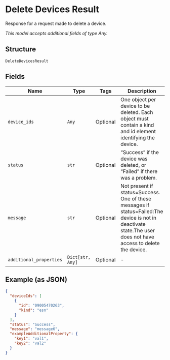 
# Delete Devices Result

Response for a request made to delete a device.

*This model accepts additional fields of type Any.*

## Structure

`DeleteDevicesResult`

## Fields

| Name | Type | Tags | Description |
|  --- | --- | --- | --- |
| `device_ids` | `Any` | Optional | One object per device to be deleted. Each object must contain a kind and id element identifying the device. |
| `status` | `str` | Optional | “Success” if the device was deleted, or “Failed” if there was a problem. |
| `message` | `str` | Optional | Not present if status=Success. One of these messages if status=Failed:The device is not in deactivate state.The user does not have access to delete the device. |
| `additional_properties` | `Dict[str, Any]` | Optional | - |

## Example (as JSON)

```json
{
  "deviceIds": [
    {
      "id": "09005470263",
      "kind": "esn"
    }
  ],
  "status": "Success",
  "message": "message6",
  "exampleAdditionalProperty": {
    "key1": "val1",
    "key2": "val2"
  }
}
```

